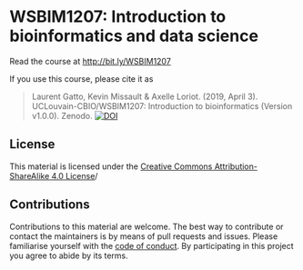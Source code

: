 # WSBIM1207: Introduction to bioinformatics and data science


Read the course at http://bit.ly/WSBIM1207

If you use this course, please cite it as 

> Laurent Gatto, Kevin Missault & Axelle Loriot. (2019, April
> 3). UCLouvain-CBIO/WSBIM1207: Introduction to bioinformatics
> (Version
> v1.0.0). Zenodo. [![DOI](https://zenodo.org/badge/147494586.svg)](https://zenodo.org/record/2626733)

## License

This material is licensed under the [Creative Commons
Attribution-ShareAlike 4.0
License](https://creativecommons.org/licenses/by-sa/4.0/)/

## Contributions

Contributions to this material are welcome. The best way to contribute
or contact the maintainers is by means of pull requests and
issues. Please familiarise yourself with the [code of
conduct](https://github.com/UCLouvain-CBIO/WSBIM1207/blob/master/CONDUCT.md). By
participating in this project you agree to abide by its terms.
